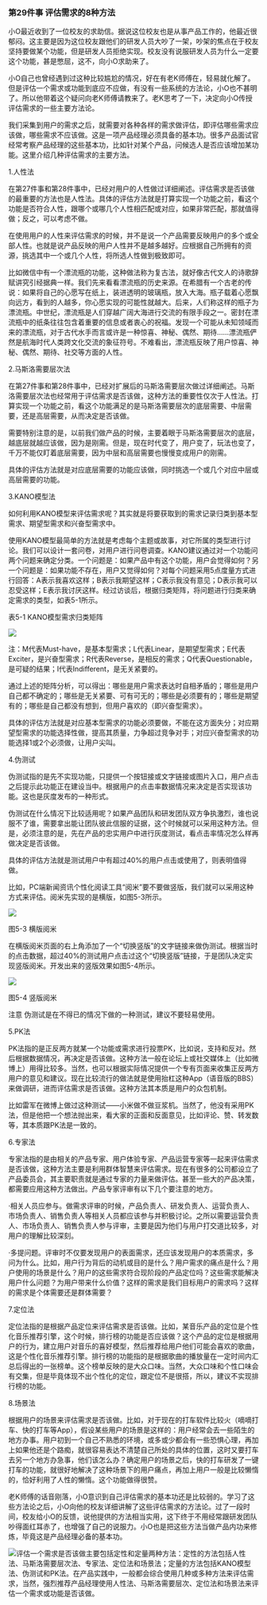 ### 第29件事 评估需求的8种方法

小O最近收到了一位校友的求助信。据说这位校友也是从事产品工作的，他最近很郁闷。这主要是因为这位校友跟他们的研发人员大吵了一架，吵架的焦点在于校友坚持要做某个功能，但是研发人员拒绝实现。校友没有说服研发人员为什么一定要这个功能，甚是憋屈，这不，向小O求助来了。

小O自己也曾经遇到过这种比较尴尬的情况，好在有老K师傅在，轻易就化解了。但是评估一个需求或功能到底应不应做，有没有一些系统的方法论，小O也不甚明了。所以他带着这个疑问向老K师傅请教来了。老K思考了一下，决定向小O传授评估需求的一些主要方法论。

我们采集到用户的需求之后，就需要对各种各样的需求做评估，即评估哪些需求应该做，哪些需求不应该做。这是一项产品经理必须具备的基本功。很多产品面试官经常考察产品经理的这些基本功，比如针对某个产品，问候选人是否应该增加某功能。这里介绍几种评估需求的主要方法。

1.人性法

在第27件事和第28件事中，已经对用户的人性做过详细阐述。评估需求是否该做的最重要的方法也是人性法。具体的评估方法就是打算实现一个功能之前，看这个功能是否符合人性，跟哪个或哪几个人性相匹配或对应，如果非常匹配，那就值得做；反之，可以考虑不做。

在使用用户的人性来评估需求的时候，并不是说一个产品需要反映用户的多个或全部人性。也就是说产品反映的用户人性并不是越多越好。应根据自己所拥有的资源，挑选其中一个或几个人性，将所选人性做到极致即可。

比如微信中有一个漂流瓶的功能，这种做法称为复古法，就好像古代文人的诗歌辞赋讲究引经据典一样。我们先来看看漂流瓶的历史来源。在希腊有一个古老的传说：如果将自己的心愿写在纸上，装进透明的玻璃瓶，放入大海。瓶子载着心愿飘向远方，看到的人越多，你心愿实现的可能性就越大。后来，人们称这样的瓶子为漂流瓶。中世纪，漂流瓶是人们穿越广阔大海进行交流的有限手段之一。密封在漂流瓶中的纸条往往包含着重要的信息或者衷心的祝福。发现一个可能从未知领域而来的漂流瓶，对于古代水手而言或许是一种惊喜、神秘、偶然、期待……漂流瓶俨然是航海时代人类跨文化交流的象征符号。不难看出，漂流瓶反映了用户惊喜、神秘、偶然、期待、社交等方面的人性。

2.马斯洛需要层次法

在第27件事和第28件事中，已经对扩展后的马斯洛需要层次做过详细阐述。马斯洛需要层次法也经常用于评估需求是否该做，这种方法的重要性仅次于人性法。打算实现一个功能之前，看这个功能满足的是马斯洛需要层次的底层需要、中层需要，还是高层需要，从而决定是否该做。

需要特别注意的是，以前我们做产品的时候，主要着眼于马斯洛需要层次的底层，越底层就越应该做，因为是刚需。但是，现在时代变了，用户变了，玩法也变了，千万不能仅盯着底层需要，因为中层和高层需要也慢慢变成用户的刚需。

具体的评估方法就是对应底层需要的功能应该做，同时挑选一个或几个对应中层或高层需要的功能。

3.KANO模型法

如何利用KANO模型来评估需求呢？其实就是将要获取到的需求记录归类到基本型需求、期望型需求和兴奋型需求中。

使用KANO模型最简单的方法就是考虑每个主题或故事，对它所属的类型进行讨论。我们可以设计一套问卷，对用户进行问卷调查。KANO建议通过对一个功能问两个问题来确定分类。一个问题是：如果产品中有这个功能，用户会觉得如何？另一个问题是：如果功能不存在，用户又觉得如何？对每个问题采用5点度量方式进行回答：A表示我喜欢这样；B表示我期望这样；C表示我没有意见；D表示我可以忍受这样；E表示我讨厌这样。经过访谈后，根据归类矩阵，将问题进行归类来确定需求的类型，如表5-1所示。

表5-1 KANO模型需求归类矩阵

![](images/image01626_jpeg)

注：M代表Must-have，是基本型需求；L代表Linear，是期望型需求；E代表Exciter，是兴奋型需求；R代表Reverse，是相反的需求；Q代表Questionable，是可疑的结果；I代表Indifferent，是无关紧要的。

通过上述的矩阵分析，可以得出：哪些是用户需求表达时自相矛盾的；哪些是用户自己都不确定的；哪些是无关紧要、可有可无的；哪些是必须要有的；哪些是期望有的；哪些是自己都没有想到，但用户喜欢的（即兴奋型需求）。

具体的评估方法就是对应基本型需求的功能必须要做，不能在这方面失分；对应期望型需求的功能选择性做，提高其质量，力争超过竞争对手；对应兴奋型需求的功能选择1或2个必须做，让用户尖叫。

4.伪测试

伪测试指的是先不实现功能，只提供一个按钮接或文字链接或图片入口，用户点击之后提示此功能正在建设当中。根据用户的点击率数据情况来决定是否实现该功能。这也是灰度发布的一种形式。

伪测试在什么情况下比较适用呢？如果产品团队和研发团队双方争执激烈，谁也说服不了谁，需要拿出能让团队彼此信服的证据，这个时候就可以采用这种方法。但是，必须注意的是，先在产品的忠实用户中进行灰度测试，看点击率情况怎么样再做决定是否该做。

具体的评估方法就是测试用户中有超过40%的用户点击或使用了，则表明值得做。

比如，PC端新闻资讯个性化阅读工具“阅米”要不要做竖版，我们就可以采用这种方式来评估。阅米先实现的是横版，如图5-3所示。

![](images/image01627_jpeg)

图5-3 横版阅米

在横版阅米页面的右上角添加了一个“切换竖版”的文字链接来做伪测试。根据当时的点击数据，超过40%的测试用户点击过这个“切换竖版”链接，于是团队决定实现竖版阅米。开发出来的竖版效果如图5-4所示。

![](images/image01628_jpeg)

图5-4 竖版阅米

注意 伪测试是在不得已的情况下做的一种测试，建议不要轻易使用。

5.PK法

PK法指的是正反两方就某一个功能或需求进行投票PK，比如说，支持和反对。然后根据数据情况，再决定是否该做。这种方法一般在论坛上或社交媒体上（比如微博上）用得比较多。当然，也可以根据实际情况提供一个专有页面来收集正反两方用户的意见和建议。现在比较流行的做法就是使用抬杠这种App（语音版的BBS）来做调研，进而评估需求是否该做。这种方法其本质是用户的众包机制。

比如雷军在微博上做过这种测试——小米做不做豆浆机。当然了，他没有采用PK法，但是他把一个想法抛出来，看大家的正面和反面意见，比如评论、赞、转发数等，其本质跟PK法是一致的。

6.专家法

专家法指的是由相关的产品专家、用户体验专家、产品运营专家等一起来评估需求是否该做，这种方法主要是利用群体智慧来评估需求。现在有很多的公司都设立了产品委员会，其主要职责就是通过专家的力量来做评估。甚至一些大的产品决策，都需要应用这种方法做出。产品专家评审有以下几个要注意的地方。

·相关人员应参与。做需求评审的时候，产品负责人、研发负责人、运营负责人、市场负责人、销售负责人等相关人员都应该参与并积极讨论。之所以需要运营负责人、市场负责人、销售负责人参与评审，主要是因为他们与用户打交道比较多，对用户的理解比较深刻。

·多提问题。评审时不仅要发现用户的表面需求，还应该发现用户的本质需求，多问为什么。比如，用户行为背后的动机或目的是什么？用户需求的痛点是什么？用户使用的场景是什么？用户的这些需求符合现阶段的产品定位吗？这些需求能解决用户什么问题？为用户带来什么价值？这样的需求是我们目标用户的需求吗？这样的需求是个体需要还是群体需要？

7.定位法

定位法指的是根据产品定位来评估需求是否该做。比如，某音乐产品的定位是个性化音乐推荐引擎，这个时候，排行榜的功能是否应该做？这个产品的定位是根据用户的行为，建立用户对音乐的喜好模型，然后推荐给用户他们可能会喜欢的歌曲，这是个性化音乐推荐引擎。排行榜的功能指的是根据歌曲的播放量在一定时间内汇总后得出的一张榜单。这个榜单反映的是大众口味。当然，大众口味和个性口味会有交集，但是毕竟体现不出个性化的定位，跟定位不是很搭，所以，建议不实现排行榜的功能。

8.场景法

根据用户的场景来评估需求是否该做。比如，对于现在的打车软件比较火（嘀嘀打车、快的打车等App），假设某些用户的场景是这样的：用户经常会去一些陌生的地方办事。用户初到一个自己不熟悉的环境，或多或少都会有一些恐惧心理，再加上如果他还是个路痴，就很容易表达不清楚自己所处的具体的位置，这时又要打车去另一个地方办急事，他们该怎么办？确定用户的场景之后，快的打车研发了一键打车的功能，就很好地解决了这种场景下的用户痛点，再加上用户一般是比较懒惰的，恰好利用了人性的懒惰。这个功能做得很赞。

老K师傅的话音刚落，小O意识到自己评估需求的基本功还是比较弱的。学习了这些方法论之后，小O向他的校友详细讲解了这些评估需求的方法论。过了一段时间，校友给小O的反馈，说他提供的方法相当实用，这下终于不用经常跟研发团队吵得面红耳赤了，也增强了自己的说服力。小O也是把这些方法当做产品内功来修炼，毕竟这是产品经理必备的基本功。

![](images/image01629_jpeg)评估一个需求是否该做主要包括定性和定量两种方法：定性的方法包括人性法、马斯洛需要层次法、专家法、定位法和场景法；定量的方法包括KANO模型法、伪测试和PK法。在产品实践中，一般都会综合使用几种或多种方法来评估需求，当然，强烈推荐产品经理使用人性法、马斯洛需要层次、定位法和场景法来评估一个需求或功能是否该做。
